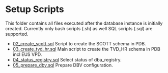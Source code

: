 # Setup Scripts

This folder contains all files executed after the database instance is initially created. Currently only bash scripts (.sh) as well SQL scripts (.sql) are supported. 

- [02_create_scott.sql](02_create_scott.sql) Script to create the SCOTT schema in PDB.
- [03_create_tvd_hr.sql](03_create_tvd_hr.sql) Main script to create the TVD_HR schema in PDB incl EUS VPD.
- [04_status_registry.sql](04_status_registry.sql) Select status of dba_registry.
- [05_prepare_dbv.sql](05_prepare_dbv.sql) Prepare DBV configuration.
